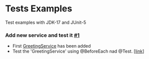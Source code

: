 # Tests Examples
Test examples with JDK-17 and JUnit-5


### Add new service and test it [#1](https://github.com/meirlustig1983/tests-examples/pull/1) 
* First [GreetingService](https://github.com/meirlustig1983/tests-examples/blob/main/src/main/java/com/ml/testsexamples/services/GreetingService.java) has been added
* Test the 'GreetingService' using @BeforeEach nad @Test. [[link](https://github.com/meirlustig1983/tests-examples/blob/main/src/test/java/com/ml/testsexamples/services/GreetingServiceTest.java)]
